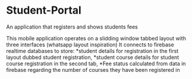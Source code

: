 # Student-Portal
An application that registers and shows students fees

This mobile application operates on a slidding window tabbed layout with three interfaces (whatsapp layout inspiration)
It connects to firebase realtime databases to store:
*student details for registration in the first layout dubbed student registration, 
*student course details for student course registration in the second tab,
*Fee status calculated from data in firebase regarding the number of courses they have been registered in


